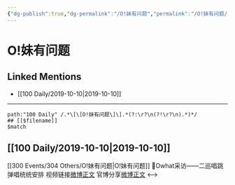 ```yaml
---
{"dg-publish":true,"dg-permalink":"/O!妹有问题","permalink":"/O!妹有问题/","created":"2023-03-29T16:32:13.000+08:00","updated":"2023-04-10T16:54:28.000+08:00"}
---
```


# O!妹有问题

## Linked Mentions
- [[100 Daily/2019-10-10\|2019-10-10]]


---

```expander
path:"100 Daily" /.*\[\[O!妹有问题\]\].*(?:\r?\n(?!\r?\n).*)*/
## [[$filename]]
$match
```
## [[100 Daily/2019-10-10\|2019-10-10]]
[[300 Events/304 Others/O!妹有问题\|O!妹有问题]]
🌟Owhat采访——二巡唱跳弹唱统统安排
视频链接[微博正文](https://m.weibo.cn/6466290670/4425912386625438)
官博分享[微博正文](https://m.weibo.cn/6466290670/4425965751487850)
<-->